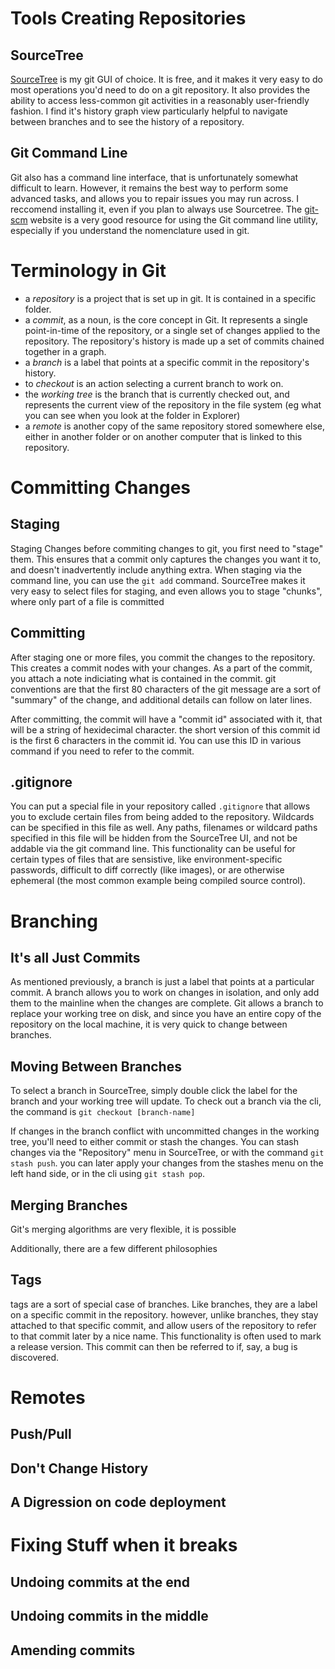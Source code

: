 # Tools Creating Repositories

## SourceTree
[SourceTree](https://www.sourcetreeapp.com/) is my git GUI of choice.  It is free, and it makes it very easy to do most operations you'd need to do on a git repository.  It also provides the ability to access less-common git activities in a reasonably user-friendly fashion.  I find it's history graph view particularly helpful to navigate between branches and to see the history of a repository.

## Git Command Line
Git also has a command line interface, that is unfortunately somewhat difficult to learn.  However, it remains the best way to perform some advanced tasks, and allows you to repair issues you may run across. I reccomend installing it, even if you plan to always use Sourcetree.  The [git-scm](https://git-scm.com/) website is a very good resource for using the Git command line utility, especially if you understand the nomenclature used in git.

# Terminology in Git

* a *repository* is a project that is set up in git.  It is contained in a specific folder.
* a *commit*, as a noun, is the core concept in Git.  It represents a single point-in-time of the repository, or a single set of changes applied to the repository.  The repository's history is made up a set of commits chained together in a graph.
* a *branch* is a label that points at a specific commit in the repository's history.
* to *checkout* is an action selecting a current branch to work on.
* the *working tree* is the branch that is currently checked out, and represents the current view of the repository in the file system (eg what you can see when you look at the folder in Explorer)
* a *remote* is another copy of the same repository stored somewhere else, either in another folder or on another computer that is linked to this repository.

# Committing Changes

## Staging
Staging Changes before commiting changes to git, you first need to "stage" them.  This ensures that a commit only captures the changes you want it to, and doesn't inadvertently include anything extra.  When staging via the command line, you can use the `git add` command.  SourceTree makes it very easy to select files for staging, and even allows you to stage "chunks", where only part of a file is committed

## Committing
After staging one or more files, you commit the changes to the repository.  This creates a commit nodes with your changes.  As a part of the commit, you attach a note indiciating what is contained in the commit.  git conventions are that the first 80 characters of the git message are a sort of "summary" of the change, and additional details can follow on later lines.

After committing, the commit will have a "commit id" associated with it, that will be a string of hexidecimal character.  the short version of this commit id is the first 6 characters in the commit id.  You can use this ID in various command if you need to refer to the commit.

## .gitignore

You can put a special file in your repository called `.gitignore` that allows you to exclude certain files from being added to the repository.  Wildcards can be specified in this file as well.  Any paths, filenames or wildcard paths specified in this file will be hidden from the SourceTree UI, and not be addable via the git command line.  This functionality can be useful for certain types of files that are sensistive, like environment-specific passwords, difficult to diff correctly (like images), or are otherwise ephemeral (the most common example being compiled source control).

# Branching

## It's all Just Commits
As mentioned previously, a branch is just a label that points at a particular commit.  A branch allows you to work on changes in isolation, and only add them to the mainline when the changes are complete.  Git allows a branch to replace your working tree on disk, and since you have an entire copy of the repository on the local machine, it is very quick to change between branches.

## Moving Between Branches
To select a branch in SourceTree, simply double click the label for the branch and your working tree will update.  To check out a branch via the cli, the command is `git checkout [branch-name]`

If changes in the branch conflict with uncommitted changes in the working tree, you'll need to either commit or stash the changes.  You can stash changes via the "Repository" menu in SourceTree, or with the command `git stash push`.  you can later apply your changes from the stashes menu on the left hand side, or in the cli using `git stash pop`.

## Merging Branches

Git's merging algorithms are very flexible, it is possible 

Additionally, there are a few different philosophies 

## Tags
tags are a sort of special case of branches.  Like branches, they are a label on a specific commit in the repository.  however, unlike branches, they stay attached to that specific commit, and allow users of the repository to refer to that commit later by a nice name.  This functionality is often used to mark a release version.  This commit can then be referred to if, say, a bug is discovered.

# Remotes

## Push/Pull

## Don't Change History

## A Digression on code deployment

# Fixing Stuff when it breaks

## Undoing commits at the end

## Undoing commits in the middle

## Amending commits
